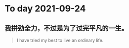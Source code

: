 
# To day 2021-09-24


## 我拼劲全力，不过是为了过完平凡的一生。
> I have tried my best to live an ordinary life.

    